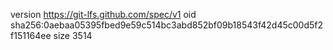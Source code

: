 version https://git-lfs.github.com/spec/v1
oid sha256:0aebaa05395fbed9e59c514bc3abd852bf09b18543f42d45c00d5f2f151164ee
size 3514
